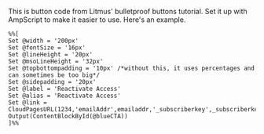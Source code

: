 This is button code from Litmus' bulletproof buttons tutorial. Set it up with AmpScript to make it easier to use. Here's an example.
```
%%[ 
Set @width = '200px' 
Set @fontSize = '16px'
Set @lineHeight = '20px'
Set @msoLineHeight = '32px'
Set @topbottompadding = '10px' /*without this, it uses percentages and can sometimes be too big*/
Set @sidepadding = '20px'
Set @label = 'Reactivate Access'
Set @alias = 'Reactivate Access'
Set @link = CloudPagesURL(1234,'emailAddr',emailaddr,'_subscriberkey',_subscriberkey,'subscriberid',subscriberid,'jobid',jobid,'MemberID',MemberID,'listid',listid,'_JobSubscriberBatchID',_JobSubscriberBatchID,'joburlid',joburlid,'FirstName',FirstName,'language',Language) 
Output(ContentBlockById(@blueCTA))
]%%
```
